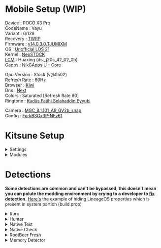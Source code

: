 # Mobile Setup (WIP)

Device : [POCO X3 Pro](https://www.gsmarena.com/xiaomi_poco_x3_pro-10802.php)<br>
CodeName : Vayu<br>
Variant : 6/128<br>
Recovery : [TWRP](https://eu.dl.twrp.me/vayu/twrp-3.7.1_12-0-vayu.img.html)<br>
Firmware : [v14.0.3.0.TJUMIXM](https://xmfirmwareupdater.com/firmware/vayu/stable/V14.0.3.0.TJUMIXM/)<br>
OS : [Unofficial LOS 21](https://sourceforge.net/projects/chiteroman/files/vayu/LineageOS%2021%20%28A14%29/)<br>
Kernel : [NeoSTOCK](https://github.com/chiteroman/kernel_vayu/releases/tag/stock)<br>
[LCM](https://play.google.com/store/apps/details?id=ru.andr7e.deviceinfohw) : Huaxing (dsi_j20s_42_02_0b)<br>
Gapps : [NikGApps U - Core](https://sourceforge.net/projects/nikgapps/files/Releases/NikGapps-U/)<br>

Gpu Version : Stock (v@0502)<br>
Refresh Rate : 60Hz<br>
Browser : [Kiwi](https://play.google.com/store/apps/details?id=com.kiwibrowser.browser)<br>
Dns : [Next](https://nextdns.io)<br>
Colors : Saturated [Refresh Rate 60]<br>
Ringtone : [Kudüs Fatihi Selahaddin Eyyubi](https://github.com/ToucH9000/Mobile-Setup/raw/main/Files/O-Kutlu-Zaferin.zip)

Camera : [MGC_8.1.101_A9_GV2b_snap](https://1-dontsharethislink.celsoazevedo.com/file/filesc/MGC_8.1.101_A9_GV2b_snap.apk)<br>
Config : [ForkBSGx3P-NFv61](https://github.com/BEASTover9000/Mobile-Specification/releases/tag/v61)<br>

# Kitsune Setup

<details>
  <summary>Settings</summary>
  <br>
  
![Settings](./Media/Settings.jpg)
</details>

<details>
  <summary>Modules</summary>
  <br>

  1. [LSPosed MOD](https://github.com/pumPCin/LSPosed/actions)
</details>

# Detections

**Some detections are common and can't be bypassed, this doesn't mean you can polute the modding environment by crying to a developer to [fix](https://github.com/ToucH9000/PIFvayuLOS/blob/main/Details.md) detection.** [Here's](https://github.com/ToucH9000/Mobile-Setup/blob/main/Files/CRDbuild.prop) the example of hiding LineageOS properties which is present in system partion (build.prop)

<details>
  <summary>Ruru</summary>
<br>

![Ruru](./Media/Ruru.jpg)
</details>
<details>
  <summary>Hunter</summary>
<br>

![Hunter](./Media/Hunter.jpg)
</details>
<details>
  <summary>Native Test</summary>
<br>

![Native-Test](./Media/Native-Test.jpg)
</details>
<details>
  <summary>Native Check</summary>
<br>

![Native-Check](./Media/Native-Check.jpg)
</details>
<details>
  <summary>RootBeer Fresh</summary>
<br>

![RootbBeer-Fresh](./Media/RootBeer-Fresh.jpg)
</details>
<details>
  <summary>Memory Detector</summary>
<br>

![Memory-Detector](./Media/Memory-Detector.jpg)
</details>
